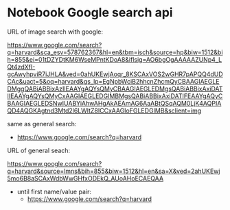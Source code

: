 # Notebook Google search api

URL of image search with google:

https://www.google.com/search?q=harvard&sca_esv=578762367&hl=en&tbm=isch&source=hp&biw=1512&bih=855&ei=01tDZYDtKM6WseMPntKDoA8&iflsig=AO6bgOgAAAAAZUNp4_LQt4zdXfI-gcAwyhpviR7iJHLA&ved=0ahUKEwjAoqr_8KSCAxVOS2wGHR7pAPQQ4dUDCAc&uact=5&oq=harvard&gs_lp=EgNpbWciB2hhcnZhcmQyCBAAGIAEGLEDMggQABiABBixAzIIEAAYgAQYsQMyCBAAGIAEGLEDMgsQABiABBixAxiDATIIEAAYgAQYsQMyCxAAGIAEGLEDGIMBMgsQABiABBixAxiDATIFEAAYgAQyCBAAGIAEGLEDSNwIUABYiAhwAHgAkAEAmAG6AaABtQSqAQM0LjK4AQPIAQD4AQGKAgtnd3Mtd2l6LWltZ8ICCxAAGIoFGLEDGIMB&sclient=img

same as general search:

- https://www.google.com/search?q=harvard

URL of general seach:

https://www.google.com/search?q=harvard&source=lmns&bih=855&biw=1512&hl=en&sa=X&ved=2ahUKEwj5mo6B8aSCAxWdbWwGHfxODEkQ_AUoAHoECAEQAA

- until first name/value pair:
  - https://www.google.com/search?q=harvard
